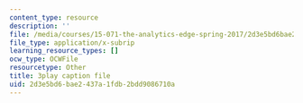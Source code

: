 ```yaml
---
content_type: resource
description: ''
file: /media/courses/15-071-the-analytics-edge-spring-2017/2d3e5bd6bae2437a1fdb2bdd9086710a_o8Zdk_3wVSo.srt
file_type: application/x-subrip
learning_resource_types: []
ocw_type: OCWFile
resourcetype: Other
title: 3play caption file
uid: 2d3e5bd6-bae2-437a-1fdb-2bdd9086710a
---
```

